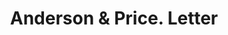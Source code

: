 ---
doi: 10.7916/D80303KX
date_other: '1908'
date_other_textual: '1908'
form: correspondence
genre:
- Letters (correspondence)
name:
- Anderson & Price
object_in_context_url: https://biggert.cul.columbia.edu/items/view/ave_biggert_00789
subject_hierarchical_geographic:
- Portsmouth, New Hampshire, United States
subject_name:
- Anderson & Price
title: Anderson & Price. Letter
sort_title: Anderson & Price. Letter
call_number: ave_biggert_00789
coordinates:
- 43.07555555555556,-70.76055555555556
pid: ave_biggert_00789
identifiers: ave_biggert_00789
thumbnail: false
permalink: /biggert/ave_biggert_00789/
layout: iiif-image-page
---